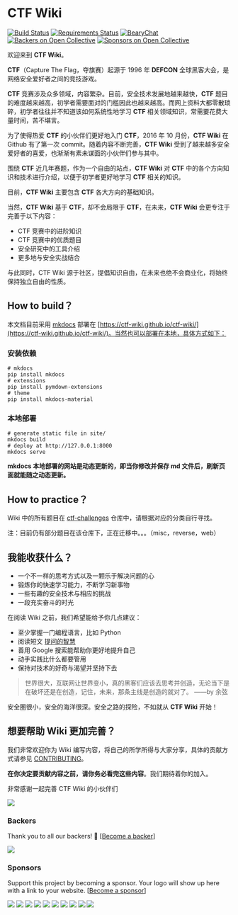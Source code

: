
# CTF Wiki

[![Build Status](https://travis-ci.org/ctf-wiki/ctf-wiki.svg?branch=master)](https://travis-ci.org/ctf-wiki/ctf-wiki)
[![Requirements Status](https://requires.io/github/ctf-wiki/ctf-wiki/requirements.svg?branch=master)](https://requires.io/github/ctf-wiki/ctf-wiki/requirements/?branch=master)
[![BearyChat](https://img.shields.io/badge/bearychat-join_chat-green.svg)](https://ctf-wiki.bearychat.com)
[![Backers on Open Collective](https://opencollective.com/ctf-wiki/backers/badge.svg)](#backers) [![Sponsors on Open Collective](https://opencollective.com/ctf-wiki/sponsors/badge.svg)](#sponsors) 

欢迎来到 **CTF Wiki**。

**CTF**（Capture The Flag，夺旗赛）起源于 1996 年 **DEFCON** 全球黑客大会，是网络安全爱好者之间的竞技游戏。

**CTF** 竞赛涉及众多领域，内容繁杂。目前，安全技术发展地越来越快，**CTF** 题目的难度越来越高，初学者需要面对的门槛因此也越来越高。而网上资料大都零散琐碎，初学者往往并不知道该如何系统性地学习 **CTF** 相关领域知识，常需要花费大量时间，苦不堪言。

为了使得热爱 **CTF** 的小伙伴们更好地入门 **CTF**，2016 年 10 月份，**CTF Wiki** 在 Github 有了第一次 commit。随着内容不断完善，**CTF Wiki** 受到了越来越多安全爱好者的喜爱，也渐渐有素未谋面的小伙伴们参与其中。 

围绕 **CTF** 近几年赛题，作为一个自由的站点，**CTF Wiki** 对 **CTF** 中的各个方向知识和技术进行介绍，以便于初学者更好地学习 **CTF** 相关的知识。

目前，**CTF Wiki** 主要包含 **CTF** 各大方向的基础知识。

当然，**CTF Wiki** 基于 **CTF**，却不会局限于 **CTF**，在未来，**CTF Wiki** 会更专注于完善于以下内容：

- CTF 竞赛中的进阶知识
- CTF 竞赛中的优质题目
- 安全研究中的工具介绍
- 更多地与安全实战结合

与此同时，CTF Wiki 源于社区，提倡知识自由，在未来也绝不会商业化，将始终保持独立自由的性质。

## How to build？

本文档目前采用 [mkdocs](https://github.com/mkdocs/mkdocs) 部署在 [https://ctf-wiki.github.io/ctf-wiki/](https://ctf-wiki.github.io/ctf-wiki/)。当然也可以部署在本地，具体方式如下：

### 安装依赖

```shell
# mkdocs
pip install mkdocs
# extensions
pip install pymdown-extensions
# theme
pip install mkdocs-material
```

### 本地部署

```shell
# generate static file in site/
mkdocs build
# deploy at http://127.0.0.1:8000
mkdocs serve
```

**mkdocs 本地部署的网站是动态更新的，即当你修改并保存 md 文件后，刷新页面就能随之动态更新。**

## How to practice？

Wiki 中的所有题目在 [ctf-challenges](https://github.com/ctf-wiki/ctf-challenges) 仓库中，请根据对应的分类自行寻找。

注：目前仍有部分题目在该仓库下，正在迁移中。。。（misc，reverse，web）

## 我能收获什么？

* 一个不一样的思考方式以及一颗乐于解决问题的心
* 锻炼你的快速学习能力，不断学习新事物
* 一些有趣的安全技术与相应的挑战
* 一段充实奋斗的时光

在阅读 Wiki 之前，我们希望能给予你几点建议：

* 至少掌握一门编程语言，比如 Python
* 阅读短文 [提问的智慧](http://www.jianshu.com/p/60dd8e9cd12f)
* 善用 Google 搜索能帮助你更好地提升自己
* 动手实践比什么都要管用
* 保持对技术的好奇与渴望并坚持下去

> 世界很大，互联网让世界变小，真的黑客们应该去思考并创造，无论当下是在破坏还是在创造，记住，未来，那条主线是创造的就对了。 ——by 余弦

安全圈很小，安全的海洋很深。安全之路的探险，不如就从 **CTF Wiki** 开始！

## 想要帮助 Wiki 更加完善？

我们非常欢迎你为 Wiki 编写内容，将自己的所学所得与大家分享，具体的贡献方式请参见 [CONTRIBUTING](.github/CONTRIBUTING.md)。 

**在你决定要贡献内容之前，请你务必看完这些内容**。我们期待着你的加入。

非常感谢一起完善 CTF Wiki 的小伙伴们

<a href="https://github.com/ctf-wiki/ctf-wiki/graphs/contributors"><img src="https://opencollective.com/ctf-wiki/contributors.svg?width=890&button=false" /></a>


### Backers

Thank you to all our backers! 🙏 [[Become a backer](https://opencollective.com/ctf-wiki#backer)]

<a href="https://opencollective.com/ctf-wiki#backers" target="_blank"><img src="https://opencollective.com/ctf-wiki/backers.svg?width=890"></a>


### Sponsors

Support this project by becoming a sponsor. Your logo will show up here with a link to your website. [[Become a sponsor](https://opencollective.com/ctf-wiki#sponsor)]

<a href="https://opencollective.com/ctf-wiki/sponsor/0/website" target="_blank"><img src="https://opencollective.com/ctf-wiki/sponsor/0/avatar.svg"></a>
<a href="https://opencollective.com/ctf-wiki/sponsor/1/website" target="_blank"><img src="https://opencollective.com/ctf-wiki/sponsor/1/avatar.svg"></a>
<a href="https://opencollective.com/ctf-wiki/sponsor/2/website" target="_blank"><img src="https://opencollective.com/ctf-wiki/sponsor/2/avatar.svg"></a>
<a href="https://opencollective.com/ctf-wiki/sponsor/3/website" target="_blank"><img src="https://opencollective.com/ctf-wiki/sponsor/3/avatar.svg"></a>
<a href="https://opencollective.com/ctf-wiki/sponsor/4/website" target="_blank"><img src="https://opencollective.com/ctf-wiki/sponsor/4/avatar.svg"></a>
<a href="https://opencollective.com/ctf-wiki/sponsor/5/website" target="_blank"><img src="https://opencollective.com/ctf-wiki/sponsor/5/avatar.svg"></a>
<a href="https://opencollective.com/ctf-wiki/sponsor/6/website" target="_blank"><img src="https://opencollective.com/ctf-wiki/sponsor/6/avatar.svg"></a>
<a href="https://opencollective.com/ctf-wiki/sponsor/7/website" target="_blank"><img src="https://opencollective.com/ctf-wiki/sponsor/7/avatar.svg"></a>
<a href="https://opencollective.com/ctf-wiki/sponsor/8/website" target="_blank"><img src="https://opencollective.com/ctf-wiki/sponsor/8/avatar.svg"></a>
<a href="https://opencollective.com/ctf-wiki/sponsor/9/website" target="_blank"><img src="https://opencollective.com/ctf-wiki/sponsor/9/avatar.svg"></a>


